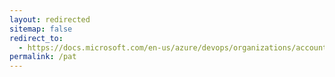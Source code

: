 ```yaml
---
layout: redirected
sitemap: false
redirect_to:
  - https://docs.microsoft.com/en-us/azure/devops/organizations/accounts/use-personal-access-tokens-to-authenticate?view=azure-devops&tabs=preview-page
permalink: /pat
---
```


